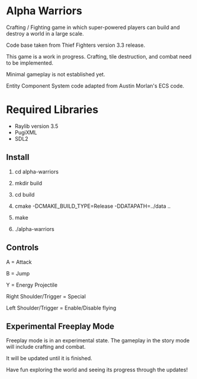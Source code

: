 # Alpha Warriors


Crafting / Fighting game in which super-powered players can build and destroy a world in a large scale.

Code base taken from Thief Fighters version 3.3 release.

This game is a work in progress. 
Crafting, tile destruction, and combat need to be implemented.

Minimal gameplay is not established yet.

Entity Component System code adapted from Austin Morlan's ECS code.



# Required Libraries

- Raylib version 3.5
- PugiXML
- SDL2

## Install

1. cd alpha-warriors

2. mkdir build

3. cd build

4. cmake -DCMAKE_BUILD_TYPE=Release -DDATAPATH=../data ..

5. make

6. ./alpha-warriors

## Controls

A = Attack

B = Jump

Y = Energy Projectile

Right Shoulder/Trigger = Special

Left Shoulder/Trigger = Enable/Disable flying




## Experimental Freeplay Mode

Freeplay mode is in an experimental state. The gameplay in the story mode will include crafting and combat.

It will be updated until it is finished. 

Have fun exploring the world and seeing its progress through the updates!

